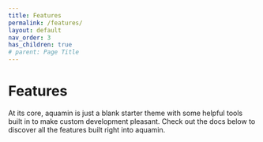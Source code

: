 ```yaml
---
title: Features
permalink: /features/
layout: default
nav_order: 3
has_children: true
# parent: Page Title
---
```


# Features

At its core, aquamin is just a blank starter theme with some helpful tools built in to make custom development pleasant. Check out the docs below to discover all the features built right into aquamin.